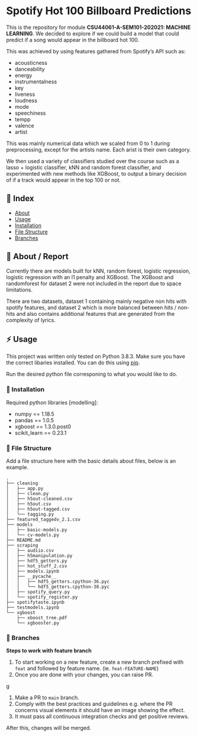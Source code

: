 # Spotify Hot 100 Billboard Predictions
This is the repository for module **CSU44061-A-SEM101-202021: MACHINE LEARNING**. 
We decided to explore if we could build a model that could predict if a song would appear in the billboard hot 100. 

This was achieved by using features gathered from Spotify’s API such as:

- acousticness
- danceability
- energy
- instrumentalness 
- key
- liveness
- loudness
- mode
- speechiness
- tempp
- valence
- artist
 
This was mainly numerical data which we scaled from 0 to 1 during preprocessing, except for the artists name. 
Each arist is their own category. 

We then used a variety of classifiers studied over the course such as a lasso + logistic  classifier, kNN and random forest classifier, and experimented with new methods like XGBoost, to output a binary decision of if a track would appear in the top 100 or not. 


## :ledger: Index

- [About](#beginner-about)
- [Usage](#zap-usage)
- [Installation](#electric_plug-installation)
- [File Structure](#file_folder-file-structure)
- [Branches](#cactus-branches)

##  :beginner: About / Report

Currently there are models built for kNN, random forest, logistic regression, logistic regression with an l1 penalty and XGBoost. The XGBoost and randomforest for dataset 2 were not included in the report due to space limitations.

There are two datasets, dataset 1 containing mainly negative non hits with spotify features, and dataset 2 which is more balanced between hits / non-hits and also contains additional features that are generated from the complexity of lyrics.

## :zap: Usage

This project was written only tested on Python 3.8.3. Make sure you have the correct libaries installed. 
You can do this using [pip](https://pypi.org/project/pip/).

Run the desired python file corresponing to what you would like to do.

###  :electric_plug: Installation

Required python libraries [modelling]:
- numpy == 1.18.5
- pandas == 1.0.5
- xgboost == 1.3.0.post0
- scikit_learn == 0.23.1

###  :file_folder: File Structure
Add a file structure here with the basic details about files, below is an example.

```
.
├── cleaning
│   ├── app.py
│   ├── clean.py
│   ├── h5out-cleaned.csv
│   ├── h5out.csv
│   ├── h5out-tagged.csv
│   └── tagging.py
├── featured_taggedv_2.1.csv
├── models
│   ├── basic-models.py
│   └── cv-models.py
├── README.md
├── scraping
│   ├── audiio.csv
│   ├── h5manipulation.py
│   ├── hdf5_getters.py
│   ├── hot_stuff_2.csv
│   ├── models.ipynb
│   ├── __pycache__
│   │   ├── hdf5_getters.cpython-36.pyc
│   │   └── hdf5_getters.cpython-38.pyc
│   ├── spotify_query.py
│   └── spotify_register.py
├── spotifytaste.ipynb
├── testmodels.ipynb
└── xgboost
    ├── xboost_tree.pdf
    └── xgbooster.py
```

 ### :cactus: Branches

**Steps to work with feature branch**

1. To start working on a new feature, create a new branch prefixed with `feat` and followed by feature name. (ie. `feat-FEATURE-NAME`)
2. Once you are done with your changes, you can raise PR.

g

1. Make a PR to `main` branch.
2. Comply with the best practices and guidelines e.g. where the PR concerns visual elements it should have an image showing the effect.
3. It must pass all continuous integration checks and get positive reviews.

After this, changes will be merged.
